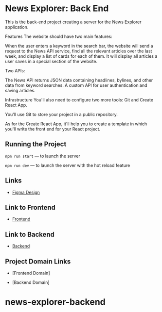 # News Explorer: Back End

This is the back-end project creating a server for the News Explorer application.

Features
The website should have two main features:

When the user enters a keyword in the search bar, the website will send a request to the News API service, find all the relevant articles over the last week, and display a list of cards for each of them.
It will display all articles a user saves in a special section of the website.

Two APIs:

The News API returns JSON data containing headlines, bylines, and other data from keyword searches.
A custom API for user authentication and saving articles.

Infrastructure
You'll also need to configure two more tools: Git and Create React App.

You'll use Git to store your project in a public repository.

As for the Create React App, it'll help you to create a template in which you'll write the front end for your React project.

## Running the Project

`npm run start` — to launch the server

`npm run dev` — to launch the server with the hot reload feature

## Links

- [Figma Design](https://www.figma.com/design/3ottwMEhlBt95Dbn8dw1NH/Your-Final-Project?node-id=0-1)

## Link to Frontend

- [Frontend](https://github.com/kltrmtz/news-explorer-frontend.git)

## Link to Backend

- [Backend](https://github.com/kltrmtz/news-explorer-backend.git)

## Project Domain Links

- [Frontend Domain]

- [Backend Domain]
# news-explorer-backend
